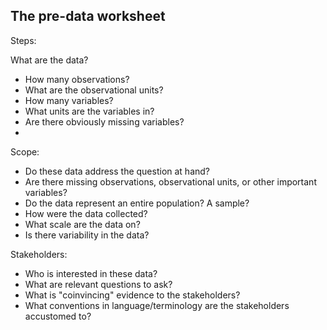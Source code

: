 ## The pre-data worksheet

Steps:

What are the data?
  + How many observations?
  + What are the observational units?
  + How many variables?
  + What units are the variables in?
  + Are there obviously missing variables?
  + 
  
Scope:
  + Do these data address the question at hand?
  + Are there missing observations, observational units, or other
    important variables?
  + Do the data represent an entire population? A sample?
  + How were the data collected?
  + What scale are the data on?
  + Is there variability in the data?
  
Stakeholders:
  + Who is interested in these data?
  + What are relevant questions to ask?
  + What is "coinvincing" evidence to the stakeholders?
  + What conventions in language/terminology are the stakeholders accustomed to?
  
